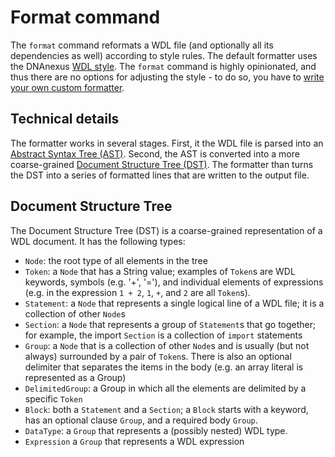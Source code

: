 # Format command

The `format` command reformats a WDL file (and optionally all its dependencies as well) according to style rules. The default formatter uses the DNAnexus [WDL style](style.md). The `format` command is highly opinionated, and thus there are no options for adjusting the style - to do so, you have to [write your own custom formatter](#custom).

## Technical details

The formatter works in several stages. First, it the WDL file is parsed into an [Abstract Syntax Tree (AST)](). Second, the AST is converted into a more coarse-grained [Document Structure Tree (DST)](#document-structure-tree). The formatter than turns the DST into a series of formatted lines that are written to the output file.

## Document Structure Tree

The Document Structure Tree (DST) is a coarse-grained representation of a WDL document. It has the following types:

* `Node`: the root type of all elements in the tree
* `Token`: a `Node` that has a String value; examples of `Token`s are WDL keywords, symbols (e.g. '+', '='), and individual elements of expressions (e.g. in the expression `1 + 2`, `1`, `+`, and `2` are all `Token`s).
* `Statement`: a `Node` that represents a single logical line of a WDL file; it is a collection of other `Node`s
* `Section`: a `Node` that represents a group of `Statement`s that go together; for example, the import `Section` is a collection of `import` statements 
* `Group`: a `Node` that is a collection of other `Node`s and is usually (but not always) surrounded by a pair of `Token`s. There is also an optional delimiter that separates the items in the body (e.g. an array literal is represented as a Group)
* `DelimitedGroup`: a Group in which all the elements are delimited by a specific `Token`
* `Block`: both a `Statement` and a `Section`; a `Block` starts with a keyword, has an optional clause `Group`, and a required body `Group`.
* `DataType`: a `Group` that represents a (possibly nested) WDL type.
* `Expression` a `Group` that represents a WDL expression